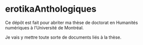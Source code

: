 # erotikaAnthologiques

<p> Ce dépôt est fait pour abriter ma thèse de doctorat en Humanités numériques à l’Université de Montréal.</p>
<p> Je vais y mettre toute sorte de documents liés à la thèse.</p>


